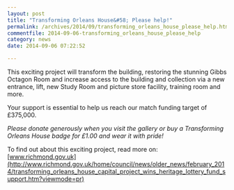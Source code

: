 ```yaml
---
layout: post
title: "Transforming Orleans House&#58; Please help!"
permalink: /archives/2014/09/transforming_orleans_house_please_help.html
commentfile: 2014-09-06-transforming_orleans_house_please_help
category: news
date: 2014-09-06 07:22:52

---
```


This exciting project will transform the building, restoring the stunning Gibbs Octagon Room and increase access to the building and collection via a new entrance, lift, new Study Room and picture store facility, training room and more.

Your support is essential to help us reach our match funding target of £375,000.

*Please donate generously when you visit the gallery or buy a Transforming Orleans House badge for £1.00 and wear it with pride!*

To find out about this exciting project, read more on: [www.richmond.gov.uk](http://www.richmond.gov.uk/home/council/news/older_news/february_2014/transforming_orleans_house_capital_project_wins_heritage_lottery_fund_support.htm?viewmode=pr)
